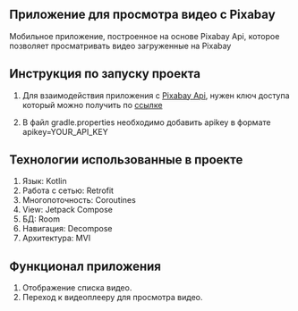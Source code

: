 ## Приложение для просмотра видео с Pixabay

Мобильное приложение, построенное на основе Pixabay Api, которое позволяет просматривать видео загруженные на Pixabay


## Инструкция по запуску проекта

1. Для взаимодействия приложения с [Pixabay Api](https://pixabay.com/api/docs/), нужен ключ доступа который можно получить по 
[ссылке](https://pixabay.com/api/docs/)

2. В файл gradle.properties необходимо добавить apikey в формате
apikey=YOUR_API_KEY


## Технологии использованные в проекте

1. Язык: Kotlin
2. Работа с сетью: Retrofit
3. Многопоточность: Coroutines
4. View: Jetpack Compose
5. БД: Room
6. Навигация: Decompose
7. Архитектура: MVI


## Функционал приложения

1. Отображение списка видео.
2. Переход к видеоплееру для просмотра видео.

